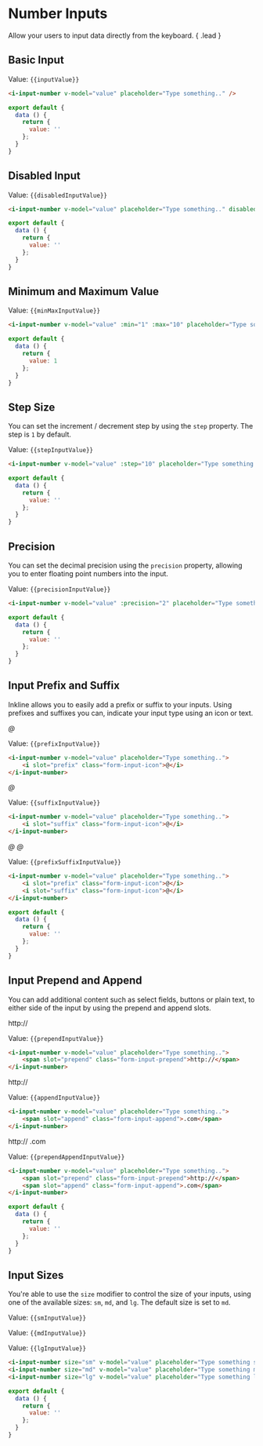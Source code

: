 # Number Inputs

Allow your users to input data directly from the keyboard. { .lead }

## Basic Input

<i-input-number v-model="inputValue" placeholder="Type something.." />

Value: <code>{{inputValue}}</code>

~~~html
<i-input-number v-model="value" placeholder="Type something.." />
~~~

~~~js
export default {
  data () {
    return {
      value: ''
    };
  }
}
~~~

## Disabled Input

<i-input-number v-model="disabledInputValue" placeholder="Type something.." disabled />

Value: <code>{{disabledInputValue}}</code>

~~~html
<i-input-number v-model="value" placeholder="Type something.." disabled />
~~~

~~~js
export default {
  data () {
    return {
      value: ''
    };
  }
}
~~~


## Minimum and Maximum Value

<i-input-number v-model="minMaxInputValue" :min="1" :max="10" placeholder="Type something.." />

Value: <code>{{minMaxInputValue}}</code>

~~~html
<i-input-number v-model="value" :min="1" :max="10" placeholder="Type something.." />
~~~

~~~js
export default {
  data () {
    return {
      value: 1
    };
  }
}
~~~

## Step Size

You can set the increment / decrement step by using the `step` property. The step is `1` by default.

<i-input-number v-model="stepInputValue" :step="10" placeholder="Type something.." />

Value: <code>{{stepInputValue}}</code>

~~~html
<i-input-number v-model="value" :step="10" placeholder="Type something.." />
~~~

~~~js
export default {
  data () {
    return {
      value: ''
    };
  }
}
~~~

## Precision

You can set the decimal precision using the `precision` property, allowing you to enter floating point numbers into the input.

<i-input-number v-model="precisionInputValue" :precision="2" placeholder="Type something.." />

Value: <code>{{precisionInputValue}}</code>

~~~html
<i-input-number v-model="value" :precision="2" placeholder="Type something.." />
~~~

~~~js
export default {
  data () {
    return {
      value: ''
    };
  }
}
~~~

## Input Prefix and Suffix
Inkline allows you to easily add a prefix or suffix to your inputs. Using prefixes and suffixes you can, indicate 
your input type using an icon or text. 

<i-input-number v-model="prefixInputValue" placeholder="Type something..">
    <i slot="prefix" class="form-input-icon">@</i>
</i-input-number>

Value: <code>{{prefixInputValue}}</code>

~~~html
<i-input-number v-model="value" placeholder="Type something..">
    <i slot="prefix" class="form-input-icon">@</i>
</i-input-number>
~~~

<i-input-number v-model="suffixInputValue" placeholder="Type something..">
    <i slot="suffix" class="form-input-icon">@</i>
</i-input-number>

Value: <code>{{suffixInputValue}}</code>

~~~html
<i-input-number v-model="value" placeholder="Type something..">
    <i slot="suffix" class="form-input-icon">@</i>
</i-input-number>
~~~

<i-input-number v-model="prefixSuffixInputValue" placeholder="Type something..">
    <i slot="prefix" class="form-input-icon">@</i>
    <i slot="suffix" class="form-input-icon">@</i>
</i-input-number>

Value: <code>{{prefixSuffixInputValue}}</code>

~~~html
<i-input-number v-model="value" placeholder="Type something..">
    <i slot="prefix" class="form-input-icon">@</i>
    <i slot="suffix" class="form-input-icon">@</i>
</i-input-number>
~~~

~~~js
export default {
  data () {
    return {
      value: ''
    };
  }
}
~~~

## Input Prepend and Append
You can add additional content such as select fields, buttons or plain text, to either side of the input by using the prepend and append slots.

<i-input-number v-model="prependInputValue" placeholder="Type something..">
    <span slot="prepend" class="form-input-prepend">http://</span>
</i-input-number>

Value: <code>{{prependInputValue}}</code>

~~~html
<i-input-number v-model="value" placeholder="Type something..">
    <span slot="prepend" class="form-input-prepend">http://</span>
</i-input-number>
~~~

<i-input-number v-model="appendInputValue" placeholder="Type something..">
    <span slot="append" class="form-input-append">http://</span>
</i-input-number>

Value: <code>{{appendInputValue}}</code>

~~~html
<i-input-number v-model="value" placeholder="Type something..">
    <span slot="append" class="form-input-append">.com</span>
</i-input-number>
~~~

<i-input-number v-model="prependAppendInputValue" placeholder="Type something..">
    <span slot="prepend" class="form-input-prepend">http://</span>
    <span slot="append" class="form-input-append">.com</span>
</i-input-number>

Value: <code>{{prependAppendInputValue}}</code>

~~~html
<i-input-number v-model="value" placeholder="Type something..">
    <span slot="prepend" class="form-input-prepend">http://</span>
    <span slot="append" class="form-input-append">.com</span>
</i-input-number>
~~~

~~~js
export default {
  data () {
    return {
      value: ''
    };
  }
}
~~~

## Input Sizes
You're able to use the `size` modifier to control the size of your inputs, using one of the available sizes: `sm`, `md`, and `lg`. The default size is set to `md`.

<i-input-number size="sm" v-model="smInputValue" placeholder="Type something small.." />

Value: <code>{{smInputValue}}</code>

<i-input-number size="md" v-model="mdInputValue" placeholder="Type something medium.." />

Value: <code>{{mdInputValue}}</code>

<i-input-number size="lg" v-model="lgInputValue" placeholder="Type something large.." />

Value: <code>{{lgInputValue}}</code>

~~~html
<i-input-number size="sm" v-model="value" placeholder="Type something small.." />
<i-input-number size="md" v-model="value" placeholder="Type something medium.." />
<i-input-number size="lg" v-model="value" placeholder="Type something large.." />
~~~

~~~js
export default {
  data () {
    return {
      value: ''
    };
  }
}
~~~

